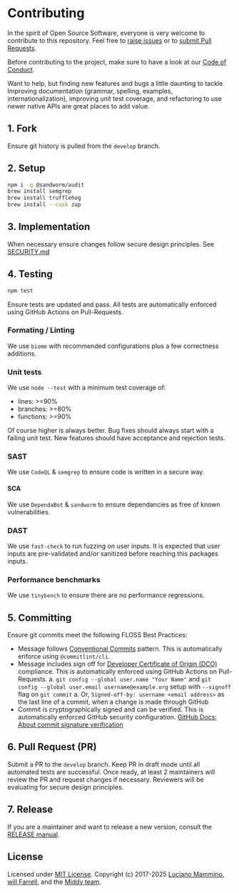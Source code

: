 # Contributing

In the spirit of Open Source Software, everyone is very welcome to contribute to this repository. Feel free to [raise issues](https://github.com/middyjs/middy/issues) or to [submit Pull Requests](https://github.com/middyjs/middy/pulls).

Before contributing to the project, make sure to have a look at our [Code of Conduct](/.github/CODE_OF_CONDUCT.md).

Want to help, but finding new features and bugs a little daunting to tackle. Improving documentation (grammar, spelling, examples, internationalization), improving unit test coverage, and refactoring to use newer native APIs are great places to add value.


## 1. Fork

Ensure git history is pulled from the `develop` branch.

## 2. Setup

```bash
npm i -g @sandworm/audit
brew install semgrep
brew install trufflehog
brew install --cask zap
```

## 3. Implementation

When necessary ensure changes follow secure design principles. See [SECURITY.md](/SECURITY.md)

## 4. Testing

```bash
npm test
```

Ensure tests are updated and pass. All tests are automatically enforced using GitHub Actions on Pull-Requests.

### Formating / Linting

We use `biome` with recommended configurations plus a few correctness additions.

### Unit tests

We use `node --test` with a minimum test coverage of:

- lines: >=90%
- branches: >=80%
- functions: >=90%

Of course higher is always better. Bug fixes should always start with a failing unit test.
New features should have acceptance and rejection tests.

### SAST

We use `CodeQL` & `semgrep` to ensure code is written in a secure way.

#### SCA

We use `DependaBot` & `sandworm` to ensure dependancies as free of known vulnerabilities.

### DAST

We use `fast-check` to run fuzzing on user inputs. It is expected that user inputs are pre-validated and/or sanitized
before reaching this packages inputs.

### Performance benchmarks

We use `tinybench` to ensure there are no performance regressions.

## 5. Committing

Ensure git commits meet the following FLOSS Best Practices:

- Message follows [Conventional Commits](https://www.conventionalcommits.org/) pattern. This is automatically enforce using `@commitlint/cli`.
- Message includes sign off for [Developer Certificate of Origin (DCO)](https://developercertificate.org/) compliance. This is automatically enforced using GitHub Actions on Pull-Requests.
  a. `git config --global user.name "Your Name"` and `git config --global user.email username@example.org` setup with `--signoff` flag on `git commit`
  a. Or, `Signed-off-by: username <email address>` as the last line of a commit, when a change is made through GitHub
- Commit is cryptographically signed and can be verified. This is automatically enforced GitHub security configuration. [GitHub Docs: About commit signature verification](https://docs.github.com/en/authentication/managing-commit-signature-verification/about-commit-signature-verification)

## 6. Pull Request (PR)

Submit a PR to the `develop` branch. Keep PR in draft mode until all automated tests are successful. Once ready, at least 2 maintainers will review the PR and request changes if necessary. Reviewers will be evaluating for secure design principles.

## 7. Release

If you are a maintainer and want to release a new version, consult the [RELEASE manual](/docs/RELEASE.md).

## License

Licensed under [MIT License](LICENSE). Copyright (c) 2017-2025 [Luciano Mammino](https://github.com/lmammino), [will Farrell](https://github.com/willfarrell), and the [Middy team](https://github.com/middyjs/middy/graphs/contributors).
